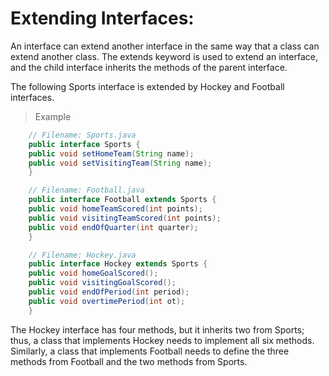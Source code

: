 # Extending Interfaces:
An interface can extend another interface in the same way that a class can extend another class. 
The extends keyword is used to extend an interface, and the child interface inherits the methods of the parent interface.

The following Sports interface is extended by Hockey and Football interfaces. 
> Example
```java
    // Filename: Sports.java
    public interface Sports {
    public void setHomeTeam(String name);
    public void setVisitingTeam(String name);
    }

    // Filename: Football.java
    public interface Football extends Sports {
    public void homeTeamScored(int points);
    public void visitingTeamScored(int points);
    public void endOfQuarter(int quarter);
    }

    // Filename: Hockey.java
    public interface Hockey extends Sports {
    public void homeGoalScored();
    public void visitingGoalScored();
    public void endOfPeriod(int period);
    public void overtimePeriod(int ot);
    }
 ```
The Hockey interface has four methods, but it inherits two from Sports; thus, a class that 
implements Hockey needs to implement all six methods. Similarly, a class that implements Football 
needs to define the three methods from Football and the two methods from Sports.

